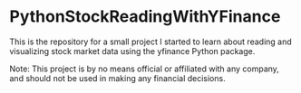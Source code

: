 # PythonStockReadingWithYFinance

This is the repository for a small project I started to learn about reading and visualizing stock market data using the yfinance Python package. 

Note: This project is by no means official or affiliated with any company, and should not be used in making any financial decisions.
